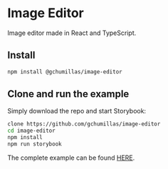 # Image Editor

Image editor made in React and TypeScript.

## Install

```bash
npm install @gchumillas/image-editor
```

## Clone and run the example

Simply download the repo and start Storybook:

```bash
clone https://github.com/gchumillas/image-editor
cd image-editor
npm install
npm run storybook
```

The complete example can be found [HERE](./src/ImageEditor/ImageEditor.stories.tsx).